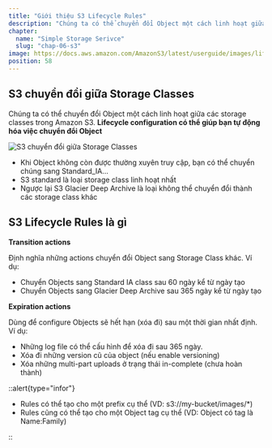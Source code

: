 ```yaml
---
title: "Giới thiệu S3 Lifecycle Rules"
description: "Chúng ta có thể chuyển đổi Object một cách linh hoạt giữa các storage classes trong Amazon S3. Lifecycle configuration có thể giúp bạn tự động hóa việc chuyển đổi Object"
chapter:
  name: "Simple Storage Serivce"
  slug: "chap-06-s3"
image: https://docs.aws.amazon.com/AmazonS3/latest/userguide/images/lifecycle-transitions-v3.png
position: 58
---
```


## S3 chuyển đổi giữa Storage Classes

Chúng ta có thể chuyển đổi Object một cách linh hoạt giữa các storage classes trong Amazon S3. **Lifecycle configuration có thể giúp bạn tự động hóa việc chuyển đổi Object**

![S3 chuyển đổi giữa Storage Classes
](https://docs.aws.amazon.com/AmazonS3/latest/userguide/images/lifecycle-transitions-v3.png)

- Khi Object không còn được thường xuyên truy cập, bạn có thể chuyển chúng sang Standard_IA...
- S3 standard là loại storage class linh hoạt nhất
- Ngược lại S3 Glacier Deep Archive là loại không thể chuyển đổi thành các storage class khác

## S3 Lifecycle Rules là gì

**Transition actions**

Định nghĩa những actions chuyển đổi Object sang Storage Class khác. Ví dụ:

- Chuyển Objects sang Standard IA class sau 60 ngày kể từ ngày tạo
- Chuyển Objects sang Glacier Deep Archive sau 365 ngày kể từ ngày tạo

**Expiration actions**

Dùng để configure Objects sẽ hết hạn (xóa đi) sau một thời gian nhất định. Ví dụ:

- Những log file có thể cấu hình để xóa đi sau 365 ngày.
- Xóa đi những version cũ của object (nếu enable versioning)
- Xóa những multi-part uploads ở trạng thái in-complete (chưa hoàn thành)

::alert{type="infor"}

<ul>
<li>Rules có thể tạo cho một prefix cụ thể (VD: s3://my-bucket/images/*)</li>
  <li>Rules cũng có thể tạo cho một Object tag cụ thể (VD: Object có tag là Name:Family)</li>
</ul>
::
